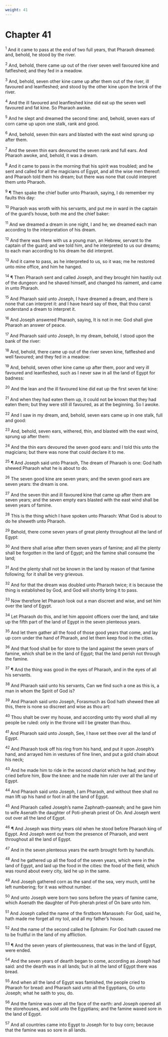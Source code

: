 ```yaml
---
weight: 41
---
```


# Chapter 41

<sup>1</sup> And it came to pass at the end of two full years, that Pharaoh dreamed: and, behold, he stood by the river. 

<sup>2</sup> And, behold, there came up out of the river seven well favoured kine and fatfleshed; and they fed in a meadow. 

<sup>3</sup> And, behold, seven other kine came up after them out of the river, ill favoured and leanfleshed; and stood by the other kine upon the brink of the river. 

<sup>4</sup> And the ill favoured and leanfleshed kine did eat up the seven well favoured and fat kine. So Pharaoh awoke. 

<sup>5</sup> And he slept and dreamed the second time: and, behold, seven ears of corn came up upon one stalk, rank and good. 

<sup>6</sup> And, behold, seven thin ears and blasted with the east wind sprung up after them. 

<sup>7</sup> And the seven thin ears devoured the seven rank and full ears. And Pharaoh awoke, and, behold, it was a dream. 

<sup>8</sup> And it came to pass in the morning that his spirit was troubled; and he sent and called for all the magicians of Egypt, and all the wise men thereof: and Pharaoh told them his dream; but there was none that could interpret them unto Pharaoh. 

<sup>9</sup> ¶ Then spake the chief butler unto Pharaoh, saying, I do remember my faults this day: 

<sup>10</sup> Pharaoh was wroth with his servants, and put me in ward in the captain of the guard’s house, both me and the chief baker: 

<sup>11</sup> And we dreamed a dream in one night, I and he; we dreamed each man according to the interpretation of his dream. 

<sup>12</sup> And there was there with us a young man, an Hebrew, servant to the captain of the guard; and we told him, and he interpreted to us our dreams; to each man according to his dream he did interpret. 

<sup>13</sup> And it came to pass, as he interpreted to us, so it was; me he restored unto mine office, and him he hanged. 

<sup>14</sup> ¶ Then Pharaoh sent and called Joseph, and they brought him hastily out of the dungeon: and he shaved himself, and changed his raiment, and came in unto Pharaoh. 

<sup>15</sup> And Pharaoh said unto Joseph, I have dreamed a dream, and there is none that can interpret it: and I have heard say of thee, that thou canst understand a dream to interpret it. 

<sup>16</sup> And Joseph answered Pharaoh, saying, It is not in me: God shall give Pharaoh an answer of peace. 

<sup>17</sup> And Pharaoh said unto Joseph, In my dream, behold, I stood upon the bank of the river: 

<sup>18</sup> And, behold, there came up out of the river seven kine, fatfleshed and well favoured; and they fed in a meadow: 

<sup>19</sup> And, behold, seven other kine came up after them, poor and very ill favoured and leanfleshed, such as I never saw in all the land of Egypt for badness: 

<sup>20</sup> And the lean and the ill favoured kine did eat up the first seven fat kine: 

<sup>21</sup> And when they had eaten them up, it could not be known that they had eaten them; but they were still ill favoured, as at the beginning. So I awoke. 

<sup>22</sup> And I saw in my dream, and, behold, seven ears came up in one stalk, full and good: 

<sup>23</sup> And, behold, seven ears, withered, thin, and blasted with the east wind, sprung up after them: 

<sup>24</sup> And the thin ears devoured the seven good ears: and I told this unto the magicians; but there was none that could declare it to me. 

<sup>25</sup> ¶ And Joseph said unto Pharaoh, The dream of Pharaoh is one: God hath shewed Pharaoh what he is about to do. 

<sup>26</sup> The seven good kine are seven years; and the seven good ears are seven years: the dream is one. 

<sup>27</sup> And the seven thin and ill favoured kine that came up after them are seven years; and the seven empty ears blasted with the east wind shall be seven years of famine. 

<sup>28</sup> This is the thing which I have spoken unto Pharaoh: What God is about to do he sheweth unto Pharaoh. 

<sup>29</sup> Behold, there come seven years of great plenty throughout all the land of Egypt: 

<sup>30</sup> And there shall arise after them seven years of famine; and all the plenty shall be forgotten in the land of Egypt; and the famine shall consume the land; 

<sup>31</sup> And the plenty shall not be known in the land by reason of that famine following; for it shall be very grievous. 

<sup>32</sup> And for that the dream was doubled unto Pharaoh twice; it is because the thing is established by God, and God will shortly bring it to pass. 

<sup>33</sup> Now therefore let Pharaoh look out a man discreet and wise, and set him over the land of Egypt. 

<sup>34</sup> Let Pharaoh do this, and let him appoint officers over the land, and take up the fifth part of the land of Egypt in the seven plenteous years. 

<sup>35</sup> And let them gather all the food of those good years that come, and lay up corn under the hand of Pharaoh, and let them keep food in the cities. 

<sup>36</sup> And that food shall be for store to the land against the seven years of famine, which shall be in the land of Egypt; that the land perish not through the famine. 

<sup>37</sup> ¶ And the thing was good in the eyes of Pharaoh, and in the eyes of all his servants. 

<sup>38</sup> And Pharaoh said unto his servants, Can we find such a one as this is, a man in whom the Spirit of God is? 

<sup>39</sup> And Pharaoh said unto Joseph, Forasmuch as God hath shewed thee all this, there is none so discreet and wise as thou art: 

<sup>40</sup> Thou shalt be over my house, and according unto thy word shall all my people be ruled: only in the throne will I be greater than thou. 

<sup>41</sup> And Pharaoh said unto Joseph, See, I have set thee over all the land of Egypt. 

<sup>42</sup> And Pharaoh took off his ring from his hand, and put it upon Joseph’s hand, and arrayed him in vestures of fine linen, and put a gold chain about his neck; 

<sup>43</sup> And he made him to ride in the second chariot which he had; and they cried before him, Bow the knee: and he made him ruler over all the land of Egypt. 

<sup>44</sup> And Pharaoh said unto Joseph, I am Pharaoh, and without thee shall no man lift up his hand or foot in all the land of Egypt. 

<sup>45</sup> And Pharaoh called Joseph’s name Zaphnath-paaneah; and he gave him to wife Asenath the daughter of Poti-pherah priest of On. And Joseph went out over all the land of Egypt. 

<sup>46</sup> ¶ And Joseph was thirty years old when he stood before Pharaoh king of Egypt. And Joseph went out from the presence of Pharaoh, and went throughout all the land of Egypt. 

<sup>47</sup> And in the seven plenteous years the earth brought forth by handfuls. 

<sup>48</sup> And he gathered up all the food of the seven years, which were in the land of Egypt, and laid up the food in the cities: the food of the field, which was round about every city, laid he up in the same. 

<sup>49</sup> And Joseph gathered corn as the sand of the sea, very much, until he left numbering; for it was without number. 

<sup>50</sup> And unto Joseph were born two sons before the years of famine came, which Asenath the daughter of Poti-pherah priest of On bare unto him. 

<sup>51</sup> And Joseph called the name of the firstborn Manasseh: For God, said he, hath made me forget all my toil, and all my father’s house. 

<sup>52</sup> And the name of the second called he Ephraim: For God hath caused me to be fruitful in the land of my affliction. 

<sup>53</sup> ¶ And the seven years of plenteousness, that was in the land of Egypt, were ended. 

<sup>54</sup> And the seven years of dearth began to come, according as Joseph had said: and the dearth was in all lands; but in all the land of Egypt there was bread. 

<sup>55</sup> And when all the land of Egypt was famished, the people cried to Pharaoh for bread: and Pharaoh said unto all the Egyptians, Go unto Joseph; what he saith to you, do. 

<sup>56</sup> And the famine was over all the face of the earth: and Joseph opened all the storehouses, and sold unto the Egyptians; and the famine waxed sore in the land of Egypt. 

<sup>57</sup> And all countries came into Egypt to Joseph for to buy corn; because that the famine was so sore in all lands. 


